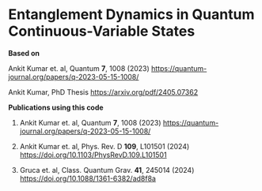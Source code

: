 # Entanglement Dynamics in Quantum Continuous-Variable States

**Based on**

Ankit Kumar et. al, Quantum **7**, 1008 (2023)
https://quantum-journal.org/papers/q-2023-05-15-1008/

Ankit Kumar, PhD Thesis
https://arxiv.org/pdf/2405.07362


**Publications using this code**

1. Ankit Kumar et. al, Quantum **7**, 1008 (2023)
   https://quantum-journal.org/papers/q-2023-05-15-1008/

2. Ankit Kumar et. al, Phys. Rev. D **109**, L101501 (2024)
   https://doi.org/10.1103/PhysRevD.109.L101501

3. Gruca et. al, Class. Quantum Grav. **41**, 245014 (2024)
   https://doi.org/10.1088/1361-6382/ad8f8a
